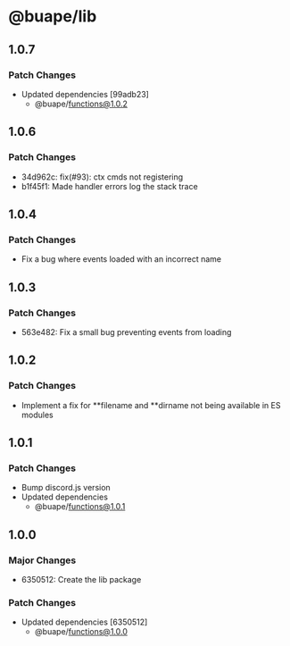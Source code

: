 # @buape/lib

## 1.0.7

### Patch Changes

-   Updated dependencies [99adb23]
    -   @buape/functions@1.0.2

## 1.0.6

### Patch Changes

-   34d962c: fix(#93): ctx cmds not registering
-   b1f45f1: Made handler errors log the stack trace

## 1.0.4

### Patch Changes

-   Fix a bug where events loaded with an incorrect name

## 1.0.3

### Patch Changes

-   563e482: Fix a small bug preventing events from loading

## 1.0.2

### Patch Changes

-   Implement a fix for **filename and **dirname not being available in ES modules

## 1.0.1

### Patch Changes

-   Bump discord.js version
-   Updated dependencies
    -   @buape/functions@1.0.1

## 1.0.0

### Major Changes

-   6350512: Create the lib package

### Patch Changes

-   Updated dependencies [6350512]
    -   @buape/functions@1.0.0
